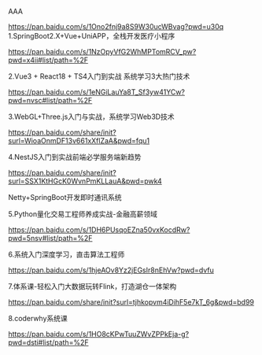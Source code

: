 AAA

<meta name="360-site-verification" content="7e6abe53a1623f0c3405aa825f2d9e95" />

https://pan.baidu.com/s/1Ono2fnj9a8S9W30ucWBvag?pwd=u30q
1.SpringBoot2.X+Vue+UniAPP，全栈开发医疗小程序

https://pan.baidu.com/s/1NzOpyVfG2WhMPTomRCV_pw?pwd=x4ii#list/path=%2F

2.Vue3 + React18 + TS4入门到实战 系统学习3大热门技术

https://pan.baidu.com/s/1eNGiLauYa8T_Sf3yw41YCw?pwd=nvsc#list/path=%2F

3.WebGL+Three.js入门与实战，系统学习Web3D技术

https://pan.baidu.com/share/init?surl=WioaOnmDF13v661xXflZaA&pwd=fqu1

4.NestJS入门到实战前端必学服务端新趋势

https://pan.baidu.com/share/init?surl=SSX1KtHGcK0WvnPmKLLauA&pwd=pwk4

Netty+SpringBoot开发即时通讯系统



5.Python量化交易工程师养成实战-金融高薪领域

https://pan.baidu.com/s/1DH6PUsqoEZna50vxKocdRw?pwd=5nsv#list/path=%2F

6.系统入门深度学习，直击算法工程师

https://pan.baidu.com/s/1hjeAOv8Yz2jEGsIr8nEhVw?pwd=dvfu

7.体系课-轻松入门大数据玩转Flink，打造湖仓一体架构

https://pan.baidu.com/share/init?surl=tjhkopvm4iDihF5e7kT_6g&pwd=bd99

8.coderwhy系统课

https://pan.baidu.com/s/1HO8cKPwTuuZWvZPPkEja-g?pwd=dsti#list/path=%2F